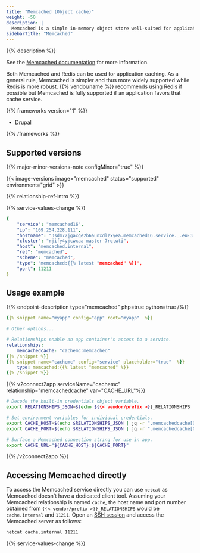 ```yaml
---
title: "Memcached (Object cache)"
weight: -50
description: |
  Memcached is a simple in-memory object store well-suited for application level caching.
sidebarTitle: "Memcached"
---
```


{{% description %}}

See the [Memcached documentation](https://memcached.org) for more information.

Both Memcached and Redis can be used for application caching. As a general rule, Memcached is simpler and thus more widely supported while Redis is more robust. {{% vendor/name %}} recommends using Redis if possible but Memcached is fully supported if an application favors that cache service.

{{% frameworks version="1" %}}

- [Drupal](../guides/drupal/memcached.md)

{{% /frameworks %}}

## Supported versions

{{% major-minor-versions-note configMinor="true" %}}

{{< image-versions image="memcached" status="supported" environment="grid" >}}

{{% relationship-ref-intro %}}

{{% service-values-change %}}

```yaml
{
    "service": "memcached16",
    "ip": "169.254.228.111",
    "hostname": "3sdm72jgaxge2b6aunxdlzxyea.memcached16.service._.eu-3.{{< vendor/urlraw "hostname" >}}",
    "cluster": "rjify4yjcwxaa-master-7rqtwti",
    "host": "memcached.internal",
    "rel": "memcached",
    "scheme": "memcached",
    "type": "memcached:{{% latest "memcached" %}}",
    "port": 11211
}
```

## Usage example

{{% endpoint-description type="memcached" php=true python=true /%}}

```yaml {configFile="app"}
{{% snippet name="myapp" config="app" root="myapp"  %}}

# Other options...

# Relationships enable an app container's access to a service.
relationships:
    memcachedcache: "cachemc:memcached"
{{% /snippet %}}
{{% snippet name="cachemc" config="service" placeholder="true"  %}}
    type: memcached:{{% latest "memcached" %}}
{{% /snippet %}}
```

{{% v2connect2app serviceName="cachemc" relationship="memcachedcache" var="CACHE_URL"%}}

```bash {location="myapp/.environment"}
# Decode the built-in credentials object variable.
export RELATIONSHIPS_JSON=$(echo ${{< vendor/prefix >}}_RELATIONSHIPS | base64 --decode)

# Set environment variables for individual credentials.
export CACHE_HOST=$(echo $RELATIONSHIPS_JSON | jq -r ".memcachedcache[0].host")
export CACHE_PORT=$(echo $RELATIONSHIPS_JSON | jq -r ".memcachedcache[0].port")

# Surface a Memcached connection string for use in app.
export CACHE_URL="${CACHE_HOST}:${CACHE_PORT}"
```

{{% /v2connect2app %}}

## Accessing Memcached directly

To access the Memcached service directly you can use `netcat` as Memcached doesn't have a dedicated client tool. Assuming your Memcached relationship is named `cache`, the host name and port number obtained from `{{< vendor/prefix >}}_RELATIONSHIPS` would be `cache.internal` and `11211`. Open an [SSH session](/development/ssh/_index.md) and access the Memcached server as follows:

```bash
netcat cache.internal 11211
```

{{% service-values-change %}}
